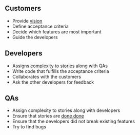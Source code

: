 ## Customers ##

  * Provide [vision](http://www.jamesshore.com/Agile-Book/vision.html)
  * Define acceptance criteria
  * Decide which features are most important
  * Guide the developers

## Developers ##

  * Assigns [complexity](http://www.jamesshore.com/Agile-Book/estimating.html) to [stories](http://www.jamesshore.com/Agile-Book/stories.html) along with QAs
  * Write code that fulfills the acceptance criteria
  * Collaborates with the customers
  * Ask the other developers for feedback

## QAs ##

  * Assign complexity to stories along with developers
  * Ensure that stories are [done done](http://www.jamesshore.com/Agile-Book/done_done.html)
  * Ensure that the developers did not break existing features
  * Try to find bugs